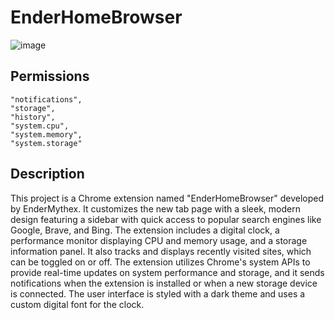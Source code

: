 # EnderHomeBrowser

![image](https://github.com/user-attachments/assets/bc409adb-ffc7-4059-9f27-0284c5963899)

## Permissions
    "notifications",
    "storage",
    "history",
    "system.cpu",
    "system.memory",
    "system.storage"

## Description

This project is a Chrome extension named "EnderHomeBrowser" developed by EnderMythex. It customizes the new tab page with a sleek, modern design featuring a sidebar with quick access to popular search engines like Google, Brave, and Bing. The extension includes a digital clock, a performance monitor displaying CPU and memory usage, and a storage information panel. It also tracks and displays recently visited sites, which can be toggled on or off. The extension utilizes Chrome's system APIs to provide real-time updates on system performance and storage, and it sends notifications when the extension is installed or when a new storage device is connected. The user interface is styled with a dark theme and uses a custom digital font for the clock.
